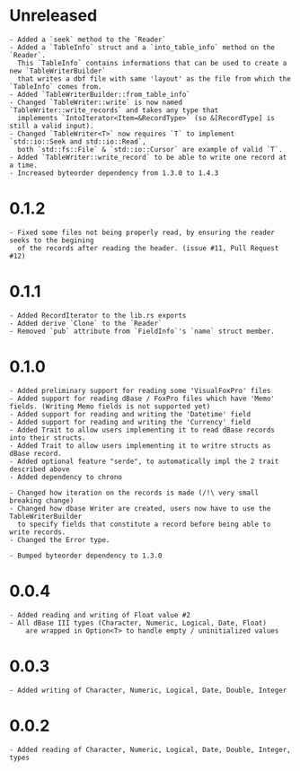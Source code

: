 # Unreleased
    - Added a `seek` method to the `Reader`
    - Added a `TableInfo` struct and a `into_table_info` method on the `Reader`.
      This `TableInfo` contains informations that can be used to create a new `TableWriterBuilder`
      that writes a dbf file with same 'layout' as the file from which the `TableInfo` comes from.
    - Added `TableWriterBuilder::from_table_info`
    - Changed `TableWriter::write` is now named `TableWriter::write_records` and takes any type that
      implements `IntoIterator<Item=&RecordType>` (so &[RecordType] is still a valid input).
    - Changed `TableWriter<T>` now requires `T` to implement `std::io::Seek and std::io::Read`,
      both `std::fs::File` & `std::io::Cursor` are example of valid `T`.
    - Added `TableWriter::write_record` to be able to write one record at a time.
    - Increased byteorder dependency from 1.3.0 to 1.4.3
    

# 0.1.2
    - Fixed some files not being properly read, by ensuring the reader seeks to the begining
      of the records after reading the header. (issue #11, Pull Request #12)

# 0.1.1
    - Added RecordIterator to the lib.rs exports
    - Added derive `Clone` to the `Reader`
    - Removed `pub` attribute from `FieldInfo`'s `name` struct member.

# 0.1.0
    - Added preliminary support for reading some 'VisualFoxPro' files
    - Added support for reading dBase / FoxPro files which have 'Memo' fields. (Writing Memo fields is not supported yet)
    - Added support for reading and writing the 'Datetime' field
    - Added support for reading and writing the 'Currency' field
    - Added Trait to allow users implementing it to read dBase records into their structs.
    - Added Trait to allow users implementing it to writre structs as dBase record.
    - Added optional feature "serde", to automatically impl the 2 trait described above
    - Added dependency to chrono
    
    - Changed how iteration on the records is made (/!\ very small breaking change)
    - Changed how dbase Writer are created, users now have to use the TableWriterBuilder
      to specify fields that constitute a record before being able to write records.
    - Changed the Error type.
      
    - Bumped byteorder dependency to 1.3.0

# 0.0.4
    - Added reading and writing of Float value #2
    - All dBase III types (Character, Numeric, Logical, Date, Float)
        are wrapped in Option<T> to handle empty / uninitialized values

# 0.0.3
    - Added writing of Character, Numeric, Logical, Date, Double, Integer

# 0.0.2
    - Added reading of Character, Numeric, Logical, Date, Double, Integer, types


